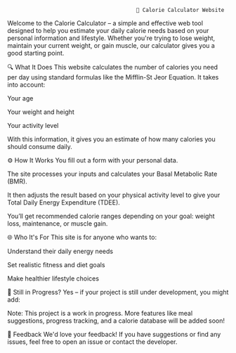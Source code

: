 
                                             🥗 Calorie Calculator Website


Welcome to the Calorie Calculator – a simple and effective web tool designed to help you estimate your daily calorie needs based on your personal information and lifestyle. Whether you're trying to lose weight, maintain your current weight, or gain muscle, our calculator gives you a good starting point.

🔍 What It Does
This website calculates the number of calories you need per day using standard formulas like the Mifflin-St Jeor Equation. It takes into account:

Your age

Your weight and height

Your activity level

With this information, it gives you an estimate of how many calories you should consume daily.

⚙️ How It Works
You fill out a form with your personal data.

The site processes your inputs and calculates your Basal Metabolic Rate (BMR).

It then adjusts the result based on your physical activity level to give your Total Daily Energy Expenditure (TDEE).

You’ll get recommended calorie ranges depending on your goal: weight loss, maintenance, or muscle gain.

🌐 Who It's For
This site is for anyone who wants to:

Understand their daily energy needs

Set realistic fitness and diet goals

Make healthier lifestyle choices

🚧 Still in Progress?
Yes – if your project is still under development, you might add:

Note: This project is a work in progress. More features like meal suggestions, progress tracking, and a calorie database will be added soon!

📩 Feedback
We'd love your feedback! If you have suggestions or find any issues, feel free to open an issue or contact the developer.
